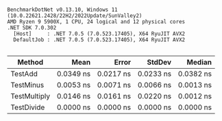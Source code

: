 ```

BenchmarkDotNet v0.13.10, Windows 11 (10.0.22621.2428/22H2/2022Update/SunValley2)
AMD Ryzen 9 5900X, 1 CPU, 24 logical and 12 physical cores
.NET SDK 7.0.302
  [Host]     : .NET 7.0.5 (7.0.523.17405), X64 RyuJIT AVX2
  DefaultJob : .NET 7.0.5 (7.0.523.17405), X64 RyuJIT AVX2


```
| Method       | Mean      | Error     | StdDev    | Median    |
|------------- |----------:|----------:|----------:|----------:|
| TestAdd      | 0.0349 ns | 0.0217 ns | 0.0233 ns | 0.0382 ns |
| TestMinus    | 0.0053 ns | 0.0071 ns | 0.0066 ns | 0.0013 ns |
| TestMultiply | 0.0146 ns | 0.0161 ns | 0.0220 ns | 0.0012 ns |
| TestDivide   | 0.0000 ns | 0.0000 ns | 0.0000 ns | 0.0000 ns |
